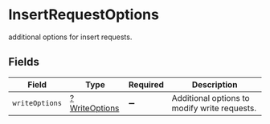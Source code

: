 # InsertRequestOptions

additional options for insert requests.


## Fields

| Field                                                | Type                                                 | Required                                             | Description                                          |
| ---------------------------------------------------- | ---------------------------------------------------- | ---------------------------------------------------- | ---------------------------------------------------- |
| `writeOptions`                                       | [?WriteOptions](../../models/shared/WriteOptions.md) | :heavy_minus_sign:                                   | Additional options to modify write requests.         |